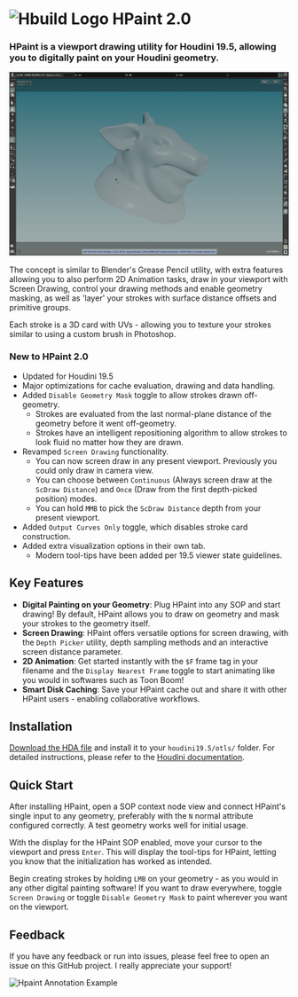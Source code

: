 # <img src="https://static.sidefx.com/images/apple-touch-icon.png" width="25" height="25" alt="Hbuild Logo"> HPaint 2.0

### HPaint is a viewport drawing utility for Houdini 19.5, allowing you to digitally paint on your Houdini geometry.

![Hpaint Painting Example](examples/images/hpaint_doc_gif_001.gif)

The concept is similar to Blender's Grease Pencil utility, with extra features allowing you to also perform 2D Animation tasks, draw in your viewport with Screen Drawing, control your drawing methods and enable geometry masking, as well as 'layer' your strokes with surface distance offsets and primitive groups.

Each stroke is a 3D card with UVs - allowing you to texture your strokes similar to using a custom brush in Photoshop.

### New to HPaint 2.0
- Updated for Houdini 19.5
- Major optimizations for cache evaluation, drawing and data handling.
- Added `Disable Geometry Mask` toggle to allow strokes drawn off-geometry. 
    - Strokes are evaluated from the last normal-plane distance of the geometry before it went off-geometry.
    - Strokes have an intelligent repositioning algorithm to allow strokes to look fluid no matter how they are drawn.
- Revamped `Screen Drawing` functionality.
    - You can now screen draw in any present viewport. Previously you could only draw in camera view.
    - You can choose between `Continuous` (Always screen draw at the `ScDraw Distance`) and `Once` (Draw from the first depth-picked position) modes.
    - You can hold `MMB` to pick the `ScDraw Distance` depth from your present viewport.
- Added `Output Curves Only` toggle, which disables stroke card construction.
- Added extra visualization options in their own tab.
    - Modern tool-tips have been added per 19.5 viewer state guidelines.

## Key Features
- **Digital Painting on your Geometry**: Plug HPaint into any SOP and start drawing! By default, HPaint allows you to draw on geometry and mask your strokes to the geometry itself.
- **Screen Drawing**: HPaint offers versatile options for screen drawing, with the `Depth Picker` utility, depth sampling methods and an interactive screen distance parameter.
- **2D Animation**: Get started instantly with the `$F` frame tag in your filename and the `Display Nearest Frame` toggle to start animating like you would in softwares such as Toon Boom!
- **Smart Disk Caching**: Save your HPaint cache out and share it with other HPaint users - enabling collaborative workflows.

## Installation
[Download the HDA file](otls/aaronsmithtv__hpaint__2.0.hda) and install it to your `houdini19.5/otls/` folder. For detailed instructions, please refer to the [Houdini documentation](https://www.sidefx.com/docs/houdini/assets/install.html).

## Quick Start
After installing HPaint, open a SOP context node view and connect HPaint's single input to any geometry, preferably with the `N` normal attribute configured correctly. A test geometry works well for initial usage.

With the display for the HPaint SOP enabled, move your cursor to the viewport and press `Enter`. This will display the tool-tips for HPaint, letting you know that the initialization has worked as intended.

Begin creating strokes by holding `LMB` on your geometry - as you would in any other digital painting software! If you want to draw everywhere, toggle `Screen Drawing` or toggle `Disable Geometry Mask` to paint wherever you want on the viewport.

## Feedback
If you have any feedback or run into issues, please feel free to open an issue on this GitHub project. I really appreciate your support!

![Hpaint Annotation Example](examples/images/hpaint_doc_gif_003b.gif)
